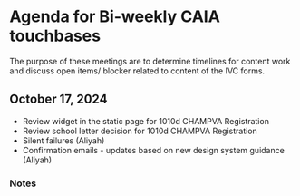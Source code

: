 # Agenda for Bi-weekly CAIA touchbases
The purpose of these meetings are to determine timelines for content work and discuss open items/ blocker related to content of the IVC forms.

## October 17, 2024
- Review widget in the static page for 1010d CHAMPVA Registration
- Review school letter decision for 1010d CHAMPVA Registration
- Silent failures (Aliyah)
- Confirmation emails - updates based on new design system guidance (Aliyah)
  
 ### Notes
